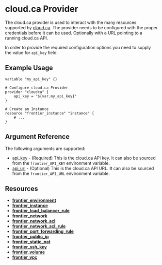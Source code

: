 # cloud.ca Provider

The cloud.ca provider is used to interact with the many resources supported by [cloud.ca](https://cloud.ca/). The provider needs to be configured with the proper credentials before it can be used. Optionally with a URL pointing to a running cloud.ca API.

In order to provide the required configuration options you need to supply the value for `api_key` field.

## Example Usage

```hcl
variable "my_api_key" {}

# Configure cloud.ca Provider
provider "cloudca" {
    api_key = "${var.my_api_key}"
}

# Create an Instance
resource "frontier_instance" "instance" {
    # ...
}
```

## Argument Reference

The following arguments are supported:

- [api_key](#api_key) - (Required) This is the cloud.ca API key. It can also be sourced from the `frontier_API_KEY` environment variable.
- [api_url](#api_url) - (Optional) This is the cloud.ca API URL. It can also be sourced from the `frontier_API_URL` environment variable.

## Resources

- [**frontier_environment**](environment.md)
- [**frontier_instance**](instance.md)
- [**frontier_load_balancer_rule**](load_balancer_rule.md)
- [**frontier_network**](network.md)
- [**frontier_network_acl**](network_acl.md)
- [**frontier_network_acl_rule**](network_acl_rule.md)
- [**frontier_port_forwarding_rule**](port_forwarding_rule.md)
- [**frontier_public_ip**](public_ip.md)
- [**frontier_static_nat**](static_nat.md)
- [**frontier_ssh_key**](ssh_key.md)
- [**frontier_volume**](volume.md)
- [**frontier_vpc**](vpc.md)
